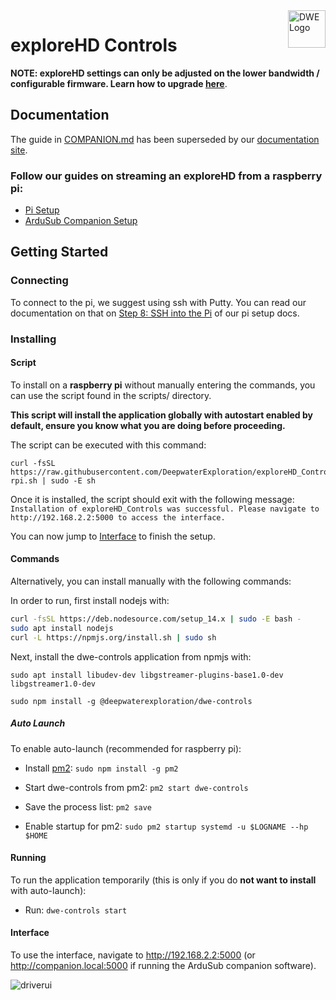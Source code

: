 <a href="https://exploredeepwater.com/">
    <img src="https://docs.exploredeepwater.com/_static/dwe_transparent.png" alt="DWE Logo" title="DeepWater Exploration" align="right" height="60" />
</a>

# exploreHD Controls

**NOTE: exploreHD settings can only be adjusted on the lower bandwidth / configurable firmware. Learn how to upgrade [here](https://docs.exploredeepwater.com/software/firmware.html)**.

## Documentation

The guide in [COMPANION.md](./COMPANION.md) has been superseded by our [documentation site](https://docs.exploredeepwater.com/).

### Follow our guides on streaming an exploreHD from a raspberry pi:
- [Pi Setup](https://docs.exploredeepwater.com/guides/pi_setup.html)
- [ArduSub Companion Setup](https://docs.exploredeepwater.com/guides/ardusub_companion.html)

## Getting Started

### Connecting

To connect to the pi, we suggest using ssh with Putty. You can read our documentation on that on [Step 8: SSH into the Pi](https://docs.exploredeepwater.com/guides/pi_setup.html#step-8-ssh-into-the-pi) of our pi setup docs.

### Installing

#### Script

To install on a **raspberry pi** without manually entering the commands, you can use the script found in the scripts/ directory.

**This script will install the application globally with autostart enabled by default, ensure you know what you are doing before proceeding.**

The script can be executed with this command:
```
curl -fsSL https://raw.githubusercontent.com/DeepwaterExploration/exploreHD_Controls/main/scripts/install-rpi.sh | sudo -E sh
```

Once it is installed, the script should exit with the following message:
`Installation of exploreHD_Controls was successful. Please navigate to http://192.168.2.2:5000 to access the interface.`

You can now jump to [Interface](#Interface) to finish the setup.

#### Commands

Alternatively, you can install manually with the following commands:

In order to run, first install nodejs with:
```sh
curl -fsSL https://deb.nodesource.com/setup_14.x | sudo -E bash -
sudo apt install nodejs
curl -L https://npmjs.org/install.sh | sudo sh
```

Next, install the dwe-controls application from npmjs with:

`sudo apt install libudev-dev libgstreamer-plugins-base1.0-dev libgstreamer1.0-dev`

`sudo npm install -g @deepwaterexploration/dwe-controls`

##### Auto Launch

To enable auto-launch (recommended for raspberry pi):

- Install [pm2](https://www.npmjs.com/package/pm2):
`sudo npm install -g pm2`

- Start dwe-controls from pm2:
`pm2 start dwe-controls`

- Save the process list:
`pm2 save`

- Enable startup for pm2: `sudo pm2 startup systemd -u $LOGNAME --hp $HOME`

#### **Running**
To run the application temporarily (this is only if you do **not want to install** with auto-launch):

- Run: `dwe-controls start`

#### **Interface**
To use the interface, navigate to <http://192.168.2.2:5000> (or <http://companion.local:5000> if running the ArduSub companion software).

![driverui](https://docs.exploredeepwater.com/_images/driverui.png)
